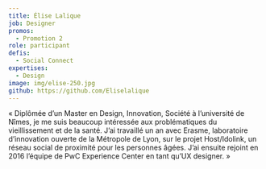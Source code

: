 ```yaml
---
title: Élise Lalique
job: Designer
promos:
  - Promotion 2
role: participant
defis:
  - Social Connect
expertises:
  - Design
image: img/elise-250.jpg
github: https://github.com/Eliselalique
---
```


« Diplômée d’un Master en Design, Innovation, Société à l’université de Nîmes, je me suis beaucoup intéressée aux problématiques du vieillissement et de la santé. J’ai travaillé un an avec Erasme, laboratoire d’innovation ouverte de la Métropole de Lyon, sur le projet Host/Idolink, un réseau social de proximité pour les personnes âgées. J’ai ensuite rejoint en 2016 l’équipe de PwC Experience Center en tant qu’UX designer. »
